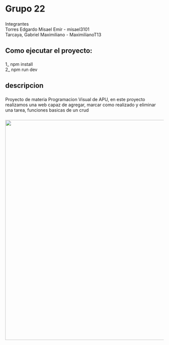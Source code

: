 <h1 align="left">Grupo 22</h1>

###

<p align="left">Integrantes<br>Torres Edgardo Misael Emir - misael3101<br>Tarcaya, Gabriel Maximiliano - MaximilianoT13</p>

###

<h2 align="left">Como ejecutar el proyecto:</h2>

###

<p align="left">1_ npm install<br>2_ npm run dev</p>

###

<h2 align="left">descripcion</h2>

###

<p align="left">Proyecto de materia Programacion Visual de APU, en este proyecto realizamos una web capaz de agregar, marcar como realizado y eliminar una tarea, funciones basicas de un crud</p>

###

<div align="center">
  <img height="700" src="https://media3.giphy.com/media/v1.Y2lkPTc5MGI3NjExNWdueGZneDc0azlkemNyenc2NnF1eDFreTRzc3E5NWZkdTU0dmgxMyZlcD12MV9pbnRlcm5hbF9naWZfYnlfaWQmY3Q9Zw/8k9mAlnrQvmiIQeRWK/giphy.gif"  />
</div>

###
